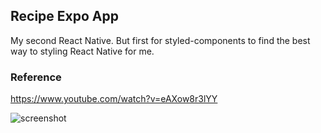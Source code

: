 ## Recipe Expo App
My second React Native. But first for styled-components to find the best way to styling React Native for me.

### Reference
https://www.youtube.com/watch?v=eAXow8r3lYY

![screenshot](https://user-images.githubusercontent.com/33342822/103485094-7eeb3680-4e26-11eb-8594-7e8603eead0d.png)
